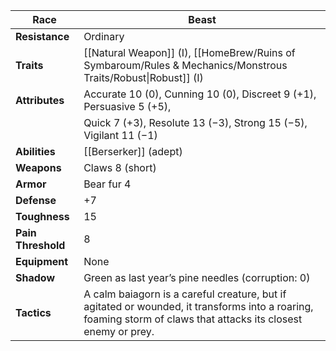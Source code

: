 
| **Race**           | Beast                                                                                                                                                           |
| ------------------ | --------------------------------------------------------------------------------------------------------------------------------------------------------------- |
| **Resistance**     | Ordinary                                                                                                                                                        |
| **Traits**         | [[Natural Weapon]] (I), [[HomeBrew/Ruins of Symbaroum/Rules & Mechanics/Monstrous Traits/Robust\|Robust]] (I)                                                   |
| **Attributes**     | Accurate 10 (0), Cunning 10 (0), Discreet 9 (+1), Persuasive 5 (+5),                                                                                            |
|                    | Quick 7 (+3), Resolute 13 (−3), Strong 15 (−5), Vigilant 11 (−1)                                                                                                |
| **Abilities**      | [[Berserker]] (adept)                                                                                                                                           |
| **Weapons**        | Claws 8 (short)                                                                                                                                                 |
| **Armor**          | Bear fur 4                                                                                                                                                      |
| **Defense**        | +7                                                                                                                                                              |
| **Toughness**      | 15                                                                                                                                                              |
| **Pain Threshold** | 8                                                                                                                                                               |
| **Equipment**      | None                                                                                                                                                            |
| **Shadow**         | Green as last year’s pine needles (corruption: 0)                                                                                                               |
| **Tactics**        | A calm baiagorn is a careful creature, but if agitated or wounded, it transforms into a roaring, foaming storm of claws that attacks its closest enemy or prey. |



